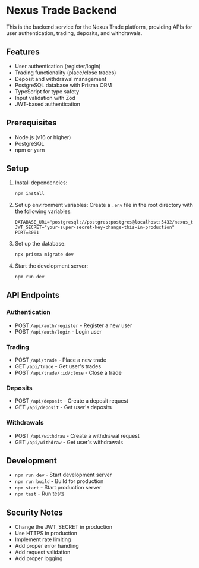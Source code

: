 # Nexus Trade Backend

This is the backend service for the Nexus Trade platform, providing APIs for user authentication, trading, deposits, and withdrawals.

## Features

- User authentication (register/login)
- Trading functionality (place/close trades)
- Deposit and withdrawal management
- PostgreSQL database with Prisma ORM
- TypeScript for type safety
- Input validation with Zod
- JWT-based authentication

## Prerequisites

- Node.js (v16 or higher)
- PostgreSQL
- npm or yarn

## Setup

1. Install dependencies:
   ```bash
   npm install
   ```

2. Set up environment variables:
   Create a `.env` file in the root directory with the following variables:
   ```
   DATABASE_URL="postgresql://postgres:postgres@localhost:5432/nexus_trade"
   JWT_SECRET="your-super-secret-key-change-this-in-production"
   PORT=3001
   ```

3. Set up the database:
   ```bash
   npx prisma migrate dev
   ```

4. Start the development server:
   ```bash
   npm run dev
   ```

## API Endpoints

### Authentication
- POST `/api/auth/register` - Register a new user
- POST `/api/auth/login` - Login user

### Trading
- POST `/api/trade` - Place a new trade
- GET `/api/trade` - Get user's trades
- POST `/api/trade/:id/close` - Close a trade

### Deposits
- POST `/api/deposit` - Create a deposit request
- GET `/api/deposit` - Get user's deposits

### Withdrawals
- POST `/api/withdraw` - Create a withdrawal request
- GET `/api/withdraw` - Get user's withdrawals

## Development

- `npm run dev` - Start development server
- `npm run build` - Build for production
- `npm start` - Start production server
- `npm test` - Run tests

## Security Notes

- Change the JWT_SECRET in production
- Use HTTPS in production
- Implement rate limiting
- Add proper error handling
- Add request validation
- Add proper logging 